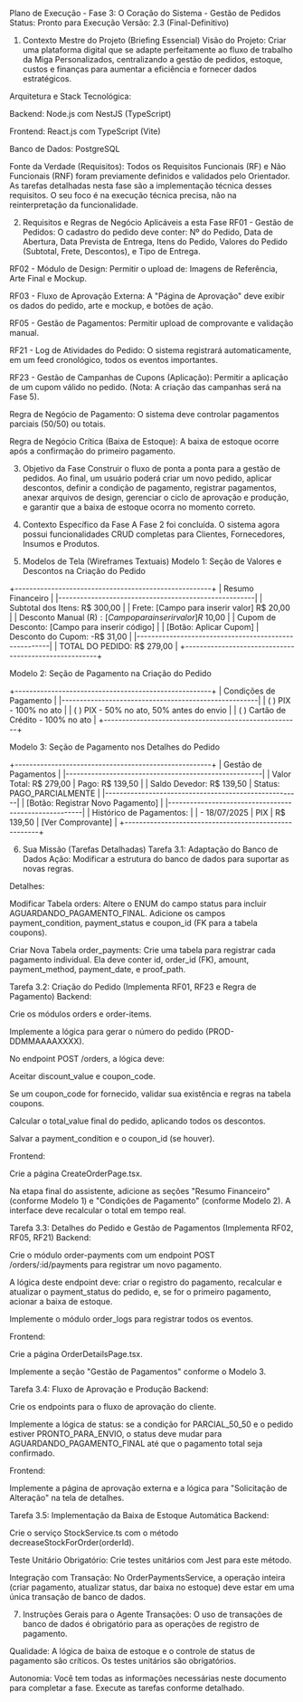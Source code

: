 Plano de Execução - Fase 3: O Coração do Sistema - Gestão de Pedidos
Status: Pronto para Execução
Versão: 2.3 (Final-Definitivo)

1. Contexto Mestre do Projeto (Briefing Essencial)
Visão do Projeto: Criar uma plataforma digital que se adapte perfeitamente ao fluxo de trabalho da Miga Personalizados, centralizando a gestão de pedidos, estoque, custos e finanças para aumentar a eficiência e fornecer dados estratégicos.

Arquitetura e Stack Tecnológica:

Backend: Node.js com NestJS (TypeScript)

Frontend: React.js com TypeScript (Vite)

Banco de Dados: PostgreSQL

Fonte da Verdade (Requisitos): Todos os Requisitos Funcionais (RF) e Não Funcionais (RNF) foram previamente definidos e validados pelo Orientador. As tarefas detalhadas nesta fase são a implementação técnica desses requisitos. O seu foco é na execução técnica precisa, não na reinterpretação da funcionalidade.

2. Requisitos e Regras de Negócio Aplicáveis a esta Fase
RF01 - Gestão de Pedidos: O cadastro do pedido deve conter: Nº do Pedido, Data de Abertura, Data Prevista de Entrega, Itens do Pedido, Valores do Pedido (Subtotal, Frete, Descontos), e Tipo de Entrega.

RF02 - Módulo de Design: Permitir o upload de: Imagens de Referência, Arte Final e Mockup.

RF03 - Fluxo de Aprovação Externa: A "Página de Aprovação" deve exibir os dados do pedido, arte e mockup, e botões de ação.

RF05 - Gestão de Pagamentos: Permitir upload de comprovante e validação manual.

RF21 - Log de Atividades do Pedido: O sistema registrará automaticamente, em um feed cronológico, todos os eventos importantes.

RF23 - Gestão de Campanhas de Cupons (Aplicação): Permitir a aplicação de um cupom válido no pedido. (Nota: A criação das campanhas será na Fase 5).

Regra de Negócio de Pagamento: O sistema deve controlar pagamentos parciais (50/50) ou totais.

Regra de Negócio Crítica (Baixa de Estoque): A baixa de estoque ocorre após a confirmação do primeiro pagamento.

3. Objetivo da Fase
Construir o fluxo de ponta a ponta para a gestão de pedidos. Ao final, um usuário poderá criar um novo pedido, aplicar descontos, definir a condição de pagamento, registrar pagamentos, anexar arquivos de design, gerenciar o ciclo de aprovação e produção, e garantir que a baixa de estoque ocorra no momento correto.

4. Contexto Específico da Fase
A Fase 2 foi concluída. O sistema agora possui funcionalidades CRUD completas para Clientes, Fornecedores, Insumos e Produtos.

5. Modelos de Tela (Wireframes Textuais)
Modelo 1: Seção de Valores e Descontos na Criação do Pedido

+------------------------------------------------------+
| Resumo Financeiro                                    |
|------------------------------------------------------|
| Subtotal dos Itens: R$ 300,00                        |
| Frete: [Campo para inserir valor] R$ 20,00           |
| Desconto Manual (R$): [Campo para inserir valor] R$ 10,00 |
| Cupom de Desconto: [Campo para inserir código]       |
| [Botão: Aplicar Cupom] | Desconto do Cupom: -R$ 31,00 |
|------------------------------------------------------|
| TOTAL DO PEDIDO: R$ 279,00                           |
+------------------------------------------------------+

Modelo 2: Seção de Pagamento na Criação do Pedido

+------------------------------------------------------+
| Condições de Pagamento                               |
|------------------------------------------------------|
| ( ) PIX - 100% no ato                                |
| ( ) PIX - 50% no ato, 50% antes do envio             |
| ( ) Cartão de Crédito - 100% no ato                  |
+------------------------------------------------------+

Modelo 3: Seção de Pagamento nos Detalhes do Pedido

+------------------------------------------------------+
| Gestão de Pagamentos                                 |
|------------------------------------------------------|
| Valor Total: R$ 279,00   | Pago: R$ 139,50           |
| Saldo Devedor: R$ 139,50 | Status: PAGO_PARCIALMENTE |
|------------------------------------------------------|
| [Botão: Registrar Novo Pagamento]                    |
|------------------------------------------------------|
| Histórico de Pagamentos:                             |
| - 18/07/2025 | PIX | R$ 139,50 | [Ver Comprovante]   |
+------------------------------------------------------+

6. Sua Missão (Tarefas Detalhadas)
Tarefa 3.1: Adaptação do Banco de Dados
Ação: Modificar a estrutura do banco de dados para suportar as novas regras.

Detalhes:

Modificar Tabela orders: Altere o ENUM do campo status para incluir AGUARDANDO_PAGAMENTO_FINAL. Adicione os campos payment_condition, payment_status e coupon_id (FK para a tabela coupons).

Criar Nova Tabela order_payments: Crie uma tabela para registrar cada pagamento individual. Ela deve conter id, order_id (FK), amount, payment_method, payment_date, e proof_path.

Tarefa 3.2: Criação do Pedido (Implementa RF01, RF23 e Regra de Pagamento)
Backend:

Crie os módulos orders e order-items.

Implemente a lógica para gerar o número do pedido (PROD-DDMMAAAAXXXX).

No endpoint POST /orders, a lógica deve:

Aceitar discount_value e coupon_code.

Se um coupon_code for fornecido, validar sua existência e regras na tabela coupons.

Calcular o total_value final do pedido, aplicando todos os descontos.

Salvar a payment_condition e o coupon_id (se houver).

Frontend:

Crie a página CreateOrderPage.tsx.

Na etapa final do assistente, adicione as seções "Resumo Financeiro" (conforme Modelo 1) e "Condições de Pagamento" (conforme Modelo 2). A interface deve recalcular o total em tempo real.

Tarefa 3.3: Detalhes do Pedido e Gestão de Pagamentos (Implementa RF02, RF05, RF21)
Backend:

Crie o módulo order-payments com um endpoint POST /orders/:id/payments para registrar um novo pagamento.

A lógica deste endpoint deve: criar o registro do pagamento, recalcular e atualizar o payment_status do pedido, e, se for o primeiro pagamento, acionar a baixa de estoque.

Implemente o módulo order_logs para registrar todos os eventos.

Frontend:

Crie a página OrderDetailsPage.tsx.

Implemente a seção "Gestão de Pagamentos" conforme o Modelo 3.

Tarefa 3.4: Fluxo de Aprovação e Produção
Backend:

Crie os endpoints para o fluxo de aprovação do cliente.

Implemente a lógica de status: se a condição for PARCIAL_50_50 e o pedido estiver PRONTO_PARA_ENVIO, o status deve mudar para AGUARDANDO_PAGAMENTO_FINAL até que o pagamento total seja confirmado.

Frontend:

Implemente a página de aprovação externa e a lógica para "Solicitação de Alteração" na tela de detalhes.

Tarefa 3.5: Implementação da Baixa de Estoque Automática
Backend:

Crie o serviço StockService.ts com o método decreaseStockForOrder(orderId).

Teste Unitário Obrigatório: Crie testes unitários com Jest para este método.

Integração com Transação: No OrderPaymentsService, a operação inteira (criar pagamento, atualizar status, dar baixa no estoque) deve estar em uma única transação de banco de dados.

7. Instruções Gerais para o Agente
Transações: O uso de transações de banco de dados é obrigatório para as operações de registro de pagamento.

Qualidade: A lógica de baixa de estoque e o controle de status de pagamento são críticos. Os testes unitários são obrigatórios.

Autonomia: Você tem todas as informações necessárias neste documento para completar a fase. Execute as tarefas conforme detalhado.